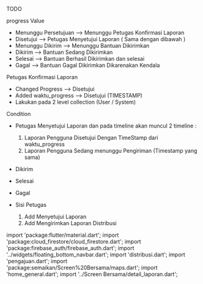 TODO

progress Value 
- Menunggu Persetujuan --> Menunggu Petugas Konfirmasi Laporan
- Disetujui --> Petugas Menyetujui Laporan ( Sama dengan dibawah )
- Menunggu Dikirim --> Menunggu Bantuan Dikirimkan 
- Dikirim --> Bantuan Sedang Dikirimkan
- Selesai --> Bantuan Berhasil Dikirimkan dan selesai
- Gagal --> Bantuan Gagal Dikirimkan Dikarenakan Kendala

Petugas Konfirmasi Laporan
- Changed Progress --> Disetujui
- Added waktu_progress --> Disetujui (TIMESTAMP)
- Lakukan pada 2 level collection (User / System)

Condition
- Petugas Menyetujui Laporan dan pada timeline akan muncul 2 timeline :
    1. Laporan Pengguna Disetujui Dengan TimeStamp dari waktu_progress
    2. Laporan Pengguna Sedang menunggu Pengiriman (Timestamp yang sama)
- Dikirim
- Selesai
- Gagal

- Sisi Petugas
    1. Add Menyetujui Laporan
    2. Add Mengirimkan Laporan Distribusi





import 'package:flutter/material.dart';
import 'package:cloud_firestore/cloud_firestore.dart';
import 'package:firebase_auth/firebase_auth.dart';
import '../widgets/floating_bottom_navbar.dart';
import 'distribusi.dart';
import 'pengajuan.dart';
import 'package:semaikan/Screen%20Bersama/maps.dart';
import 'home_general.dart';
import '../Screen Bersama/detail_laporan.dart';